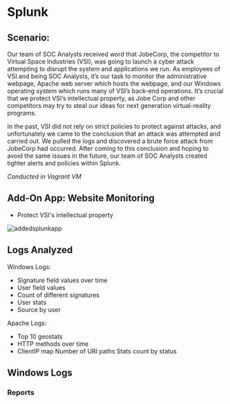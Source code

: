# Splunk

## Scenario:

Our team of SOC Analysts received word that JobeCorp, the competitor to Virtual Space Industries (VSI), was going to launch a cyber attack attempting to disrupt the system and applications we run. As employees of VSI and being SOC Analysts, it’s our task to monitor the administrative webpage, Apache web server which hosts the webpage, and our Windows operating system which runs many of VSI’s back-end operations. It’s crucial that we protect VSI’s intellectual property, as Jobe Corp and other competitors may try to steal our ideas for next generation virtual-reality programs. 

In the past, VSI did not rely on strict policies to protect against attacks, and unfortunately we came to the conclusion that an attack was attempted and carried out. We pulled the logs and discovered a brute force attack from JobeCorp had occurred. After coming to this conclusion and hoping to avoid the same issues in the future, our team of SOC Analysts created tighter alerts and policies within Splunk. 

*Conducted in Vagrant VM*

## Add-On App: Website Monitoring 
  - Protect VSI's intellectual property
  
![addedsplunkapp](https://user-images.githubusercontent.com/109919882/217046246-5a288c51-50cb-45d7-be23-cf95173225ac.png)

## Logs Analyzed

Windows Logs:
- Signature field values over time
- User field values
- Count of different signatures 
- User stats
- Source by user

Apache Logs:
- Top 10 geostats
- HTTP methods over time
- ClientIP map
Number of URI paths
Stats count by status

## Windows Logs
### Reports



